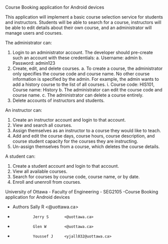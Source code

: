 Course Booking application for Android devices

This application will implement a basic course selection service for students and
instructors. Students will be able to search for a course, instructors will be able to edit
details about their own course, and an administrator will manage users and courses.


The administrator can:
 1. Login to an administrator account. The developer should pre-create such an account with these credentials:
   a. Username: admin
   b. Password: admin123
 2. Create, edit, and delete courses.
   a. To create a course, the administrator only specifies the course code and course name. No other course information is specified by the admin. For example, the admin wants to add a history course to the list of all courses.
     i. Course code: HIS101, Course name: History
   b. The administrator can edit the course code and course name.
   c. The administrator can delete a course entirely.
 3. Delete accounts of instructors and students.


An instructor can:
 1. Create an instructor account and login to that account.
 2. View and search all courses.
 3. Assign themselves as an instructor to a course they would like to teach.
 4. Add and edit the course days, course hours, course description, and course student capacity for the courses they are instructing.
 5. Un-assign themselves from a course, which deletes the course details.


A student can:
 1. Create a student account and login to that account.
 2. View all available courses.
 3. Search for courses by course code, course name, or by date.
 4. Enroll and unenroll from courses.




 University of Ottawa - Faculty of Engineering - SEG2105 -Course Booking application for Android devices
 * Authors      Sally R       <@uottawa.ca> 
 *              Jerry S       <@uottawa.ca>
 *              Glen W        <@uottawa.ca>
 *              Youssef J     <yjall032@uottawa.ca>